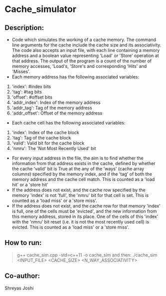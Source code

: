 # Cache_simulator
## Description:
- Code which simulates the working of a cache memory. The command line arguments for the cache include the cache size and its associativity. The code also accepts an input file, with each line containing a memory address and a boolean value representing 'Load' or 'Store' operation at that address. The output of the program is a count of the number of memory accesses, 'Load's, 'Store's and corresponding 'Hits' and 'Misses'.
- Each memory address has the following associated variables:
1. 'index': #index bits
2. 'tag': #tag bits
3. 'offset': #offset bits
4. 'addr_index': Index of the memory address
5. 'addr_tag': Tag of the memory address
6. 'addr_offset': Offset of the memory address
- Each cache cell has the following associated variables: 
1. 'index': Index of the cache block
2. 'tag': Tag of the cache block
3. 'valid': Valid bit for the cache block
4. 'nmru': The 'Not Most Recently Used' bit
- For every input address in the file, the aim is to find whether the information from that address exists in the cache, defined by whether the cache 'valid' bit is True at the any of the 'ways' (cache array columns) specified by the memory index, and if the 'tag' of both the memory address and the cache cell match. This is counted as a 'load hit' or a 'store hit'
- If the address does not exist, and the cache row specified by the memory 'index' is not 'full', the 'nmru' bit for that cell is set. This is counted as a 'load miss' or a 'store miss'.
- If the address does not exist, and the cache row for that memory 'index' is full, one of the cells must be 'evicted', and the new information from this memory address, stored in its place. One of the cells of this 'index' with the 'nmru' bit reset (i.e. it is not the most recently used cell) is evicted. This is counted as a 'load miss' or a 'store miss'.

## How to run:
> g++ cache_sim.cpp -std=c++11 -o cache_sim
and then:
> ./cache_sim <INPUT_FILE> <CACHE_SIZE> <N_WAY_ASSOCIATIVITY>

## Co-author: 
Shreyas Joshi
